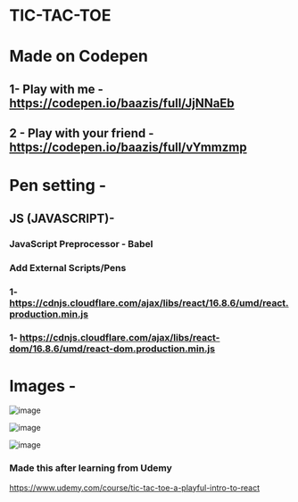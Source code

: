 # TIC-TAC-TOE

# Made on Codepen

## 1- Play with me - https://codepen.io/baazis/full/JjNNaEb

## 2 - Play with your friend - https://codepen.io/baazis/full/vYmmzmp

# Pen setting - 

## JS (JAVASCRIPT)- 

### JavaScript Preprocessor -  Babel

### Add External Scripts/Pens

### 1- https://cdnjs.cloudflare.com/ajax/libs/react/16.8.6/umd/react.production.min.js

### 1- https://cdnjs.cloudflare.com/ajax/libs/react-dom/16.8.6/umd/react-dom.production.min.js


# Images - 

![image](https://user-images.githubusercontent.com/58622363/126040468-ab4829c3-d38b-41f0-9f92-94ad2f092769.png)


![image](https://user-images.githubusercontent.com/58622363/126040483-d7abc410-58ed-46e5-9cd0-415a8c86a3ff.png)


![image](https://user-images.githubusercontent.com/58622363/126040541-321d019c-6de9-4c47-94fa-c96facfa428b.png)


### Made this after learning from Udemy

https://www.udemy.com/course/tic-tac-toe-a-playful-intro-to-react
